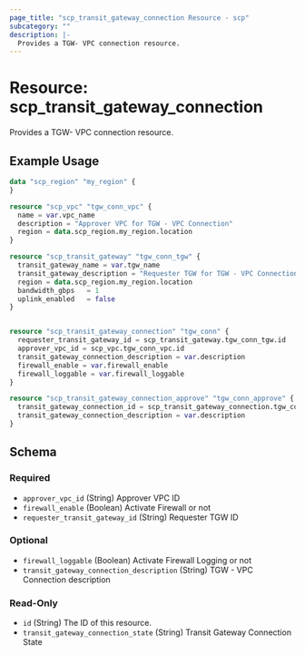 ```yaml
---
page_title: "scp_transit_gateway_connection Resource - scp"
subcategory: ""
description: |-
  Provides a TGW- VPC connection resource.
---
```


# Resource: scp_transit_gateway_connection

Provides a TGW- VPC connection resource.


## Example Usage

```terraform
data "scp_region" "my_region" {
}

resource "scp_vpc" "tgw_conn_vpc" {
  name = var.vpc_name
  description = "Approver VPC for TGW - VPC Connection"
  region = data.scp_region.my_region.location
}

resource "scp_transit_gateway" "tgw_conn_tgw" {
  transit_gateway_name = var.tgw_name
  transit_gateway_description = "Requester TGW for TGW - VPC Connection"
  region = data.scp_region.my_region.location
  bandwidth_gbps   = 1
  uplink_enabled   = false
}


resource "scp_transit_gateway_connection" "tgw_conn" {
  requester_transit_gateway_id = scp_transit_gateway.tgw_conn_tgw.id
  approver_vpc_id = scp_vpc.tgw_conn_vpc.id
  transit_gateway_connection_description = var.description
  firewall_enable = var.firewall_enable
  firewall_loggable = var.firewall_loggable
}

resource "scp_transit_gateway_connection_approve" "tgw_conn_approve" {
  transit_gateway_connection_id = scp_transit_gateway_connection.tgw_conn.id
  transit_gateway_connection_description = var.description
}
```

<!-- schema generated by tfplugindocs -->
## Schema

### Required

- `approver_vpc_id` (String) Approver VPC ID
- `firewall_enable` (Boolean) Activate Firewall or not
- `requester_transit_gateway_id` (String) Requester TGW ID

### Optional

- `firewall_loggable` (Boolean) Activate Firewall Logging or not
- `transit_gateway_connection_description` (String) TGW - VPC Connection description

### Read-Only

- `id` (String) The ID of this resource.
- `transit_gateway_connection_state` (String) Transit Gateway Connection State

